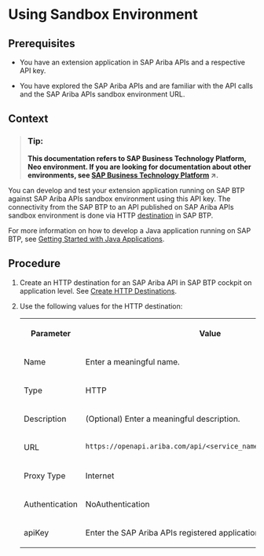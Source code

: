<!-- loio81ddfa57e10247899bd49db49b12c9a4 -->

# Using Sandbox Environment



<a name="loio81ddfa57e10247899bd49db49b12c9a4__prereq_cvy_bwh_p1b"/>

## Prerequisites

-   You have an extension application in SAP Ariba APIs and a respective API key.

-   You have explored the SAP Ariba APIs and are familiar with the API calls and the SAP Ariba APIs sandbox environment URL.




## Context

> ### Tip:  
> **This documentation refers to SAP Business Technology Platform, Neo environment. If you are looking for documentation about other environments, see [SAP Business Technology Platform](https://help.sap.com/viewer/65de2977205c403bbc107264b8eccf4b/Cloud/en-US/6a2c1ab5a31b4ed9a2ce17a5329e1dd8.html "SAP Business Technology Platform (SAP BTP) is an integrated offering comprised of four technology portfolios: database and data management, application development and integration, analytics, and intelligent technologies. The platform offers users the ability to turn data into business value, compose end-to-end business processes, and build and extend SAP applications quickly.") :arrow_upper_right:.**

You can develop and test your extension application running on SAP BTP against SAP Ariba APIs sandbox environment using this API key. The connectivity from the SAP BTP to an API published on SAP Ariba APIs sandbox environment is done via HTTP [destination](https://help.sap.com/viewer/65de2977205c403bbc107264b8eccf4b/Cloud/en-US/e66f3eecbb5710148397a19b46c4979b.html) in SAP BTP.

For more information on how to develop a Java application running on SAP BTP, see [Getting Started with Java Applications](https://help.sap.com/viewer/65de2977205c403bbc107264b8eccf4b/Cloud/en-US/e66f3eecbb5710148397a19b46c4979b.html).



## Procedure

1.  Create an HTTP destination for an SAP Ariba API in SAP BTP cockpit on application level. See [Create HTTP Destinations](https://help.sap.com/viewer/cca91383641e40ffbe03bdc78f00f681/Cloud/en-US/1e110da0ddd8453aaf5aed2485d84f25.html).

2.  Use the following values for the HTTP destination:


    <table>
    <tr>
    <th valign="top">

    Parameter


    
    </th>
    <th valign="top">

    Value


    
    </th>
    </tr>
    <tr>
    <td valign="top">

    Name


    
    </td>
    <td valign="top">

    Enter a meaningful name.


    
    </td>
    </tr>
    <tr>
    <td valign="top">

    Type


    
    </td>
    <td valign="top">

    HTTP


    
    </td>
    </tr>
    <tr>
    <td valign="top">

    Description


    
    </td>
    <td valign="top">

    \(Optional\) Enter a meaningful description.


    
    </td>
    </tr>
    <tr>
    <td valign="top">

    URL


    
    </td>
    <td valign="top">

     `https://openapi.ariba.com/api/<service_name>/<version>/sandbox` 


    
    </td>
    </tr>
    <tr>
    <td valign="top">

    Proxy Type


    
    </td>
    <td valign="top">

    Internet


    
    </td>
    </tr>
    <tr>
    <td valign="top">

    Authentication


    
    </td>
    <td valign="top">

    NoAuthentication


    
    </td>
    </tr>
    <tr>
    <td valign="top">

    apiKey


    
    </td>
    <td valign="top">

    Enter the SAP Ariba APIs registered application API key.


    
    </td>
    </tr>
    </table>
    

